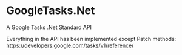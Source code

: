 # GoogleTasks.Net
A Google Tasks .Net Standard API

Everything in the API has been implemented except Patch methods: https://developers.google.com/tasks/v1/reference/ 
